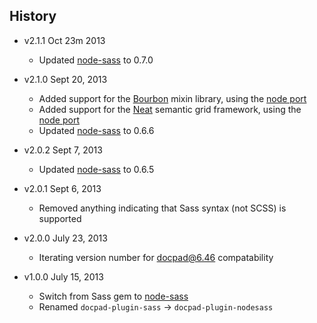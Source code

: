 ## History

- v2.1.1 Oct 23m 2013
  - Updated [node-sass](https://github.com/andrew/node-sass) to 0.7.0

- v2.1.0 Sept 20, 2013
  - Added support for the [Bourbon](http://bourbon.io/) mixin library, using the [node port](https://github.com/lacroixdesign/node-bourbon)
  - Added support for the [Neat](http://neat.bourbon.io/) semantic grid framework, using the [node port](https://github.com/lacroixdesign/node-neat)
  - Updated [node-sass](https://github.com/andrew/node-sass) to 0.6.6

- v2.0.2 Sept 7, 2013
  - Updated [node-sass](https://github.com/andrew/node-sass) to 0.6.5

- v2.0.1 Sept 6, 2013
  - Removed anything indicating that Sass syntax (not SCSS) is supported

- v2.0.0 July 23, 2013
  - Iterating version number for docpad@6.46 compatability

- v1.0.0 July 15, 2013
  - Switch from Sass gem to [node-sass](https://github.com/andrew/node-sass)
  - Renamed `docpad-plugin-sass` -> `docpad-plugin-nodesass`
